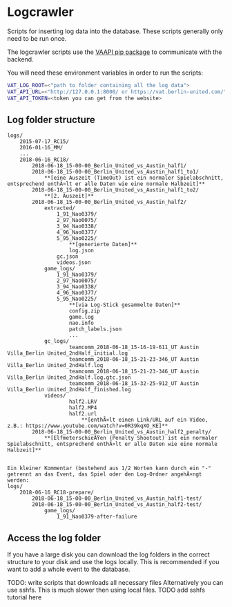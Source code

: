 # Logcrawler
Scripts for inserting log data into the database. These scripts generally only need to be run once. 

The logcrawler scripts use the [VAAPI pip package](https://pypi.org/project/vaapi/) to communicate with the backend.

You will need these environment variables in order to run the scripts:
```bash
VAT_LOG_ROOT=<"path to folder containing all the log data">
VAT_API_URL=<"http://127.0.0.1:8000/ or https://vat.berlin-united.com/">
VAT_API_TOKEN=<token you can get from the website>
```

## Log folder structure
```
logs/
    2015-07-17_RC15/
    2016-01-16_MM/
    ...
    2018-06-16_RC18/
        2018-06-18_15-00-00_Berlin_United_vs_Austin_half1/
        2018-06-18_15-00-00_Berlin_United_vs_Austin_half1_to1/
            **[eine Auszeit (TimeOut) ist ein normaler Spielabschnitt, entsprechend enthÃ¤lt er alle Daten wie eine normale Halbzeit]**
        2018-06-18_15-00-00_Berlin_United_vs_Austin_half1_to2/
            **[2. Auszeit]**
        2018-06-18_15-00-00_Berlin_United_vs_Austin_half2/
            extracted/
                1_91_Nao0379/
                2_97_Nao0075/
                3_94_Nao0338/
                4_96_Nao0377/
                5_95_Nao0225/
                    **[generierte Daten]**
                    log.json
                gc.json
                videos.json
            game_logs/
                1_91_Nao0379/
                2_97_Nao0075/
                3_94_Nao0338/
                4_96_Nao0377/
                5_95_Nao0225/
                    **[via Log-Stick gesammelte Daten]**
                    config.zip
                    game.log
                    nao.info
                    patch_labels.json  
                    ...
            gc_logs/
                    teamcomm_2018-06-18_15-16-19-611_UT Austin Villa_Berlin United_2ndHalf_initial.log
                    teamcomm_2018-06-18_15-21-23-346_UT Austin Villa_Berlin United_2ndHalf.log
                    teamcomm_2018-06-18_15-21-23-346_UT Austin Villa_Berlin United_2ndHalf.log.gtc.json
                    teamcomm_2018-06-18_15-32-25-912_UT Austin Villa_Berlin United_2ndHalf_finished.log
            videos/
                    half2.LRV
                    half2.MP4
                    half2.url
                        **[enthÃ¤lt einen Link/URL auf ein Video, z.B.: https://www.youtube.com/watch?v=0R39kqXO_KE]**
        2018-06-18_15-00-00_Berlin_United_vs_Austin_half2_penalty/
            **[ElfmeterschieÃŸen (Penalty Shootout) ist ein normaler Spielabschnitt, entsprechend enthÃ¤lt er alle Daten wie eine normale Halbzeit]**


Ein kleiner Kommentar (bestehend aus 1/2 Worten kann durch ein "-" getrennt an das Event, das Spiel oder den Log-Ordner angehÃ¤ngt werden:
logs/
    2018-06-16_RC18-prepare/
        2018-06-18_15-00-00_Berlin_United_vs_Austin_half1-test/
        2018-06-18_15-00-00_Berlin_United_vs_Austin_half2-test/
            game_logs/
                1_91_Nao0379-after-failure
```


## Access the log folder
If you have a large disk you can download the log folders in the correct structure to your disk and use the logs locally. This is recommended if you want to add a whole event to the database.

TODO: write scripts that downloads all necessary files
Alternatively you can use sshfs. This is much slower then using local files.
TODO add sshfs tutorial here